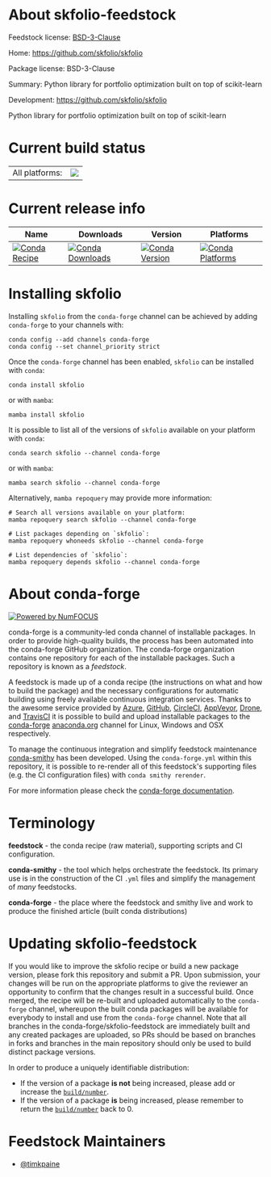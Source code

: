 About skfolio-feedstock
=======================

Feedstock license: [BSD-3-Clause](https://github.com/conda-forge/skfolio-feedstock/blob/main/LICENSE.txt)

Home: https://github.com/skfolio/skfolio

Package license: BSD-3-Clause

Summary: Python library for portfolio optimization built on top of scikit-learn

Development: https://github.com/skfolio/skfolio

Python library for portfolio optimization built on top of scikit-learn

Current build status
====================


<table><tr><td>All platforms:</td>
    <td>
      <a href="https://dev.azure.com/conda-forge/feedstock-builds/_build/latest?definitionId=21210&branchName=main">
        <img src="https://dev.azure.com/conda-forge/feedstock-builds/_apis/build/status/skfolio-feedstock?branchName=main">
      </a>
    </td>
  </tr>
</table>

Current release info
====================

| Name | Downloads | Version | Platforms |
| --- | --- | --- | --- |
| [![Conda Recipe](https://img.shields.io/badge/recipe-skfolio-green.svg)](https://anaconda.org/conda-forge/skfolio) | [![Conda Downloads](https://img.shields.io/conda/dn/conda-forge/skfolio.svg)](https://anaconda.org/conda-forge/skfolio) | [![Conda Version](https://img.shields.io/conda/vn/conda-forge/skfolio.svg)](https://anaconda.org/conda-forge/skfolio) | [![Conda Platforms](https://img.shields.io/conda/pn/conda-forge/skfolio.svg)](https://anaconda.org/conda-forge/skfolio) |

Installing skfolio
==================

Installing `skfolio` from the `conda-forge` channel can be achieved by adding `conda-forge` to your channels with:

```
conda config --add channels conda-forge
conda config --set channel_priority strict
```

Once the `conda-forge` channel has been enabled, `skfolio` can be installed with `conda`:

```
conda install skfolio
```

or with `mamba`:

```
mamba install skfolio
```

It is possible to list all of the versions of `skfolio` available on your platform with `conda`:

```
conda search skfolio --channel conda-forge
```

or with `mamba`:

```
mamba search skfolio --channel conda-forge
```

Alternatively, `mamba repoquery` may provide more information:

```
# Search all versions available on your platform:
mamba repoquery search skfolio --channel conda-forge

# List packages depending on `skfolio`:
mamba repoquery whoneeds skfolio --channel conda-forge

# List dependencies of `skfolio`:
mamba repoquery depends skfolio --channel conda-forge
```


About conda-forge
=================

[![Powered by
NumFOCUS](https://img.shields.io/badge/powered%20by-NumFOCUS-orange.svg?style=flat&colorA=E1523D&colorB=007D8A)](https://numfocus.org)

conda-forge is a community-led conda channel of installable packages.
In order to provide high-quality builds, the process has been automated into the
conda-forge GitHub organization. The conda-forge organization contains one repository
for each of the installable packages. Such a repository is known as a *feedstock*.

A feedstock is made up of a conda recipe (the instructions on what and how to build
the package) and the necessary configurations for automatic building using freely
available continuous integration services. Thanks to the awesome service provided by
[Azure](https://azure.microsoft.com/en-us/services/devops/), [GitHub](https://github.com/),
[CircleCI](https://circleci.com/), [AppVeyor](https://www.appveyor.com/),
[Drone](https://cloud.drone.io/welcome), and [TravisCI](https://travis-ci.com/)
it is possible to build and upload installable packages to the
[conda-forge](https://anaconda.org/conda-forge) [anaconda.org](https://anaconda.org/)
channel for Linux, Windows and OSX respectively.

To manage the continuous integration and simplify feedstock maintenance
[conda-smithy](https://github.com/conda-forge/conda-smithy) has been developed.
Using the ``conda-forge.yml`` within this repository, it is possible to re-render all of
this feedstock's supporting files (e.g. the CI configuration files) with ``conda smithy rerender``.

For more information please check the [conda-forge documentation](https://conda-forge.org/docs/).

Terminology
===========

**feedstock** - the conda recipe (raw material), supporting scripts and CI configuration.

**conda-smithy** - the tool which helps orchestrate the feedstock.
                   Its primary use is in the construction of the CI ``.yml`` files
                   and simplify the management of *many* feedstocks.

**conda-forge** - the place where the feedstock and smithy live and work to
                  produce the finished article (built conda distributions)


Updating skfolio-feedstock
==========================

If you would like to improve the skfolio recipe or build a new
package version, please fork this repository and submit a PR. Upon submission,
your changes will be run on the appropriate platforms to give the reviewer an
opportunity to confirm that the changes result in a successful build. Once
merged, the recipe will be re-built and uploaded automatically to the
`conda-forge` channel, whereupon the built conda packages will be available for
everybody to install and use from the `conda-forge` channel.
Note that all branches in the conda-forge/skfolio-feedstock are
immediately built and any created packages are uploaded, so PRs should be based
on branches in forks and branches in the main repository should only be used to
build distinct package versions.

In order to produce a uniquely identifiable distribution:
 * If the version of a package **is not** being increased, please add or increase
   the [``build/number``](https://docs.conda.io/projects/conda-build/en/latest/resources/define-metadata.html#build-number-and-string).
 * If the version of a package **is** being increased, please remember to return
   the [``build/number``](https://docs.conda.io/projects/conda-build/en/latest/resources/define-metadata.html#build-number-and-string)
   back to 0.

Feedstock Maintainers
=====================

* [@timkpaine](https://github.com/timkpaine/)


